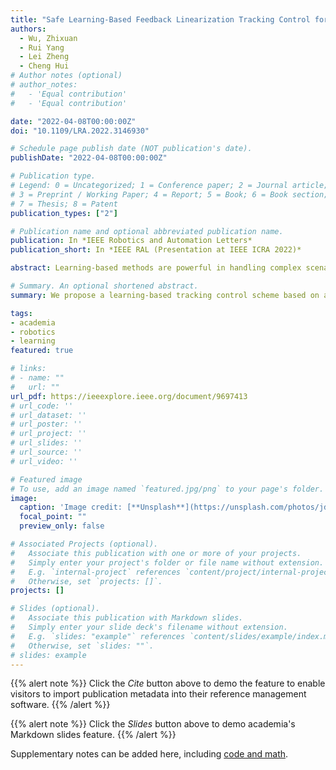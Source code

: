 ```yaml
---
title: "Safe Learning-Based Feedback Linearization Tracking Control for Nonlinear System with Event-Triggered Model Update"
authors:
  - Wu, Zhixuan
  - Rui Yang
  - Lei Zheng
  - Cheng Hui
# Author notes (optional)
# author_notes:
#   - 'Equal contribution'
#   - 'Equal contribution'

date: "2022-04-08T00:00:00Z"
doi: "10.1109/LRA.2022.3146930"

# Schedule page publish date (NOT publication's date).
publishDate: "2022-04-08T00:00:00Z"

# Publication type.
# Legend: 0 = Uncategorized; 1 = Conference paper; 2 = Journal article;
# 3 = Preprint / Working Paper; 4 = Report; 5 = Book; 6 = Book section;
# 7 = Thesis; 8 = Patent
publication_types: ["2"]

# Publication name and optional abbreviated publication name.
publication: In *IEEE Robotics and Automation Letters*
publication_short: In *IEEE RAL (Presentation at IEEE ICRA 2022)*

abstract: Learning-based methods are powerful in handling complex scenarios. However, it is still challenging to use learning-based methods under uncertain environments while stability, safety, and real-time performance of the system are desired to guarantee. In this letter, we propose a learning-based tracking control scheme based on a feedback linearization controller in which uncertain disturbances are approximated online using Gaussian Processes (GPs). Using the predicted distribution of disturbances given by GPs, a Control Lyapunov Function (CLF) and Control Barrier Function (CBF) based Quadratic Program is applied, with which probabilistic stability and safety are guaranteed. In addition, the trajectory is optimized first by Model Predictive Control (MPC) based on the linearized dynamics systems to further reduce the tracking error. We also design an event trigger for GPs updates to improve efficiency while stability and safety of the system are still guaranteed. The effectiveness of the proposed tracking control strategy is illustrated in numerical simulations.

# Summary. An optional shortened abstract.
summary: We propose a learning-based tracking control scheme based on a feedback linearization controller in which uncertain disturbances are approximated online using Gaussian Processes. Using the predicted distribution of disturbances given by GPs, a Control Lyapunov Function and Control Barrier Function based Quadratic Program is applied, with which probabilistic stability and safety are guaranteed.

tags:
- academia
- robotics
- learning
featured: true

# links:
# - name: ""
#   url: ""
url_pdf: https://ieeexplore.ieee.org/document/9697413
# url_code: ''
# url_dataset: ''
# url_poster: ''
# url_project: ''
# url_slides: ''
# url_source: ''
# url_video: ''

# Featured image
# To use, add an image named `featured.jpg/png` to your page's folder. 
image:
  caption: 'Image credit: [**Unsplash**](https://unsplash.com/photos/jdD8gXaTZsc)'
  focal_point: ""
  preview_only: false

# Associated Projects (optional).
#   Associate this publication with one or more of your projects.
#   Simply enter your project's folder or file name without extension.
#   E.g. `internal-project` references `content/project/internal-project/index.md`.
#   Otherwise, set `projects: []`.
projects: []

# Slides (optional).
#   Associate this publication with Markdown slides.
#   Simply enter your slide deck's filename without extension.
#   E.g. `slides: "example"` references `content/slides/example/index.md`.
#   Otherwise, set `slides: ""`.
# slides: example
---
```


{{% alert note %}}
Click the *Cite* button above to demo the feature to enable visitors to import publication metadata into their reference management software.
{{% /alert %}}

{{% alert note %}}
Click the *Slides* button above to demo academia's Markdown slides feature.
{{% /alert %}}

Supplementary notes can be added here, including [code and math](https://sourcethemes.com/academic/docs/writing-markdown-latex/).
